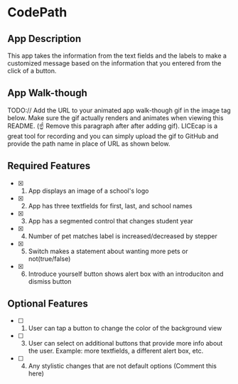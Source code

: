 # CodePath
## App Description
This app takes the information from the text fields and the labels to make a customized message based on the information that you entered from the click of a button.

## App Walk-though
TODO:// Add the URL to your animated app walk-though gif in the image tag below. Make sure the gif actually renders and animates when viewing this README. (☝️ Remove this paragraph after after adding gif). LICEcap is a great tool for recording and you can simply upload the gif to GitHub and provide the path name in place of URL as shown below.

## Required Features
- [x] 1. App displays an image of a school's logo
- [x] 2. App has three textfields for first, last, and school names
- [x] 3. App has a segmented control that changes student year
- [x] 4. Number of pet matches label is increased/decreased by stepper
- [x] 5. Switch makes a statement about wanting more pets or not(true/false)
- [x] 6. Introduce yourself button shows alert box with an introduciton and dismiss button
## Optional Features
- [ ] 1. User can tap a button to change the color of the background view
- [ ] 3. User can select on additional buttons that provide more info about the user. Example: more textfields, a different alert box, etc.
- [ ] 4. Any stylistic changes that are not default options (Comment this here)
